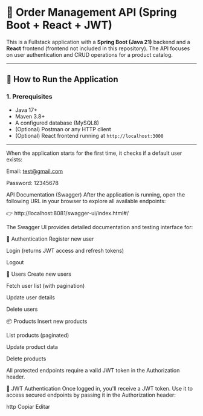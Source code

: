 

# 🛒 Order Management API (Spring Boot + React + JWT)

This is a Fullstack application with a **Spring Boot (Java 21)** backend and a **React** frontend (frontend not included in this repository). The API focuses on user authentication and CRUD operations for a product catalog.

---

## 🚀 How to Run the Application

### 1. Prerequisites
- Java 17+
- Maven 3.8+
- A configured database (MySQL8)
- (Optional) Postman or any HTTP client
- (Optional) React frontend running at `http://localhost:3000`

---
When the application starts for the first time, it checks if a default user exists:

Email: test@gmail.com

Password: 12345678

 API Documentation (Swagger)
After the application is running, open the following URL in your browser to explore all available endpoints:

👉 http://localhost:8081/swagger-ui/index.html#/

The Swagger UI provides detailed documentation and testing interface for:

🔐 Authentication
Register new user

Login (returns JWT access and refresh tokens)

Logout

👥 Users
Create new users

Fetch user list (with pagination)

Update user details

Delete users

📦 Products
Insert new products

List products (paginated)

Update product data

Delete products

All protected endpoints require a valid JWT token in the Authorization header.

🔐 JWT Authentication
Once logged in, you'll receive a JWT token. Use it to access secured endpoints by passing it in the Authorization header:

http
Copiar
Editar
